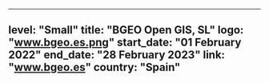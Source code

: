 
---
level: "Small"
title: "BGEO Open GIS, SL"
logo: "www.bgeo.es.png"
start_date: "01 February 2022"
end_date: "28 February 2023"
link: "www.bgeo.es"
country: "Spain"
---
